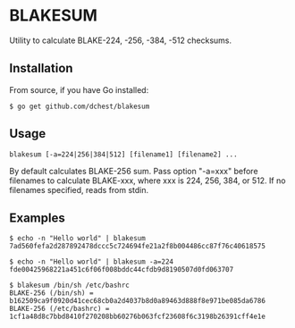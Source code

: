 BLAKESUM
========

Utility to calculate BLAKE-224, -256, -384, -512 checksums.


Installation
------------

From source, if you have Go installed:

	$ go get github.com/dchest/blakesum


Usage
-----

	blakesum [-a=224|256|384|512] [filename1] [filename2] ...

By default calculates BLAKE-256 sum. Pass option "-a=xxx" before filenames to
calculate BLAKE-xxx, where xxx is 224, 256, 384, or 512.  If no filenames
specified, reads from stdin.


Examples
--------

	$ echo -n "Hello world" | blakesum
	7ad560fefa2d287892478dccc5c724694fe21a2f8b004486cc87f76c40618575

	$ echo -n "Hello world" | blakesum -a=224
	fde00425968221a451c6f06f008bddc44cfdb9d8190507d0fd063707

	$ blakesum /bin/sh /etc/bashrc
	BLAKE-256 (/bin/sh) = b162509ca9f0920d41cec68cb0a2d4037b8d0a89463d888f8e971be085da6786
	BLAKE-256 (/etc/bashrc) = 1cf1a48d8c7bbd8410f270208bb60276b063fcf23608f6c3198b26391cff4e1e

